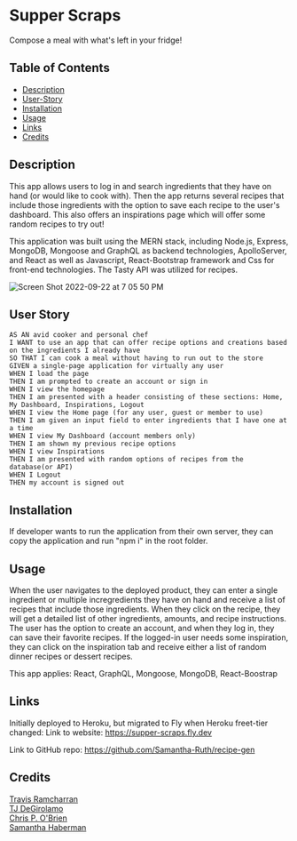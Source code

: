 # Supper Scraps
Compose a meal with what's left in your fridge! 


  ## Table of Contents
  - [Description](#description)
  - [User-Story](#userStory)
  - [Installation](#install)
  - [Usage](#usage)
  - [Links](#links)
  - [Credits](#credits)


  <a id="description"></a>
  ## Description
  This app allows users to log in and search ingredients that they have on hand (or would like to cook with). Then the app returns several recipes that include those ingredients with the option to save each recipe to the user's dashboard. This also offers an inspirations page which will offer some random recipes to try out!
  
This application was built using the MERN stack, including Node.js, Express, MongoDB, Mongoose and GraphQL as backend technologies, ApolloServer, and React as well as Javascript, React-Bootstrap framework and Css for front-end technologies.  The Tasty API was utilized for recipes.

  
![Screen Shot 2022-09-22 at 7 05 50 PM](https://user-images.githubusercontent.com/64170123/191886654-85005008-d9cf-4d41-b9d2-2b31e5f8ed02.png)

  
  <a id="userStory"></a>
  ## User Story
    AS AN avid cooker and personal chef
    I WANT to use an app that can offer recipe options and creations based on the ingredients I already have
    SO THAT I can cook a meal without having to run out to the store
    GIVEN a single-page application for virtually any user
    WHEN I load the page
    THEN I am prompted to create an account or sign in
    WHEN I view the homepage
    THEN I am presented with a header consisting of these sections: Home, My Dashboard, Inspirations, Logout
    WHEN I view the Home page (for any user, guest or member to use)
    THEN I am given an input field to enter ingredients that I have one at a time
    WHEN I view My Dashboard (account members only)
    THEN I am shown my previous recipe options
    WHEN I view Inspirations
    THEN I am presented with random options of recipes from the database(or API)
    WHEN I Logout
    THEN my account is signed out

  <a id="install"></a>
  ## Installation 
  If developer wants to run the application from their own server, they can copy the application and run "npm i" in the root folder. 

  <a id="usage"></a>
  ## Usage 
  
  When the user navigates to the deployed product, they can enter a single ingredient or multiple incregredients they have on hand and receive a list of recipes that include those ingredients.  When they click on the recipe, they will get a detailed list of other ingredients, amounts, and recipe instructions. The user has the option to create an account, and when they log in, they can save their favorite recipes.  If the logged-in user needs some inspiration, they can click on the inspiration tab and receive either a list of random dinner recipes or dessert recipes. 
  
 This app applies: React, GraphQL, Mongoose, MongoDB, React-Boostrap

  ## Links 
  Initially deployed to Heroku, but migrated to Fly when Heroku freet-tier changed:
Link to website: https://supper-scraps.fly.dev

Link to GitHub repo: https://github.com/Samantha-Ruth/recipe-gen

  ## Credits
[Travis Ramcharran](https://github.com/travisramcharran)
<br /> [TJ DeGirolamo](https://github.com/Tdegirol)
<br /> [Chris P. O'Brien](https://github.com/chrispobrien)
<br /> [Samantha Haberman](https://github.com/Samantha-Ruth)
